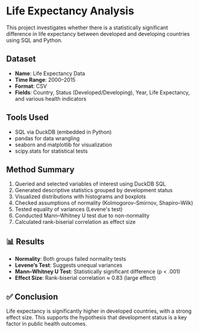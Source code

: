 # Life Expectancy Analysis

This project investigates whether there is a statistically significant difference in life expectancy between developed and developing countries using SQL and Python.

## Dataset

- **Name**: Life Expectancy Data
- **Time Range**: 2000–2015
- **Format**: CSV
- **Fields**: Country, Status (Developed/Developing), Year, Life Expectancy, and various health indicators

## Tools Used

- SQL via DuckDB (embedded in Python)
- pandas for data wrangling
- seaborn and matplotlib for visualization
- scipy.stats for statistical tests

## Method Summary

1. Queried and selected variables of interest using DuckDB SQL
2. Generated descriptive statistics grouped by development status
3. Visualized distributions with histograms and boxplots
4. Checked assumptions of normality (Kolmogorov–Smirnov, Shapiro–Wilk)
5. Tested equality of variances (Levene's test)
6. Conducted Mann–Whitney U test due to non-normality
7. Calculated rank-biserial correlation as effect size

## 📊 Results

- **Normality**: Both groups failed normality tests
- **Levene’s Test**: Suggests unequal variances
- **Mann–Whitney U Test**: Statistically significant difference (p < .001)
- **Effect Size**: Rank-biserial correlation ≈ 0.83 (large effect)

## ✅ Conclusion

Life expectancy is significantly higher in developed countries, with a strong effect size. This supports the hypothesis that development status is a key factor in public health outcomes.

